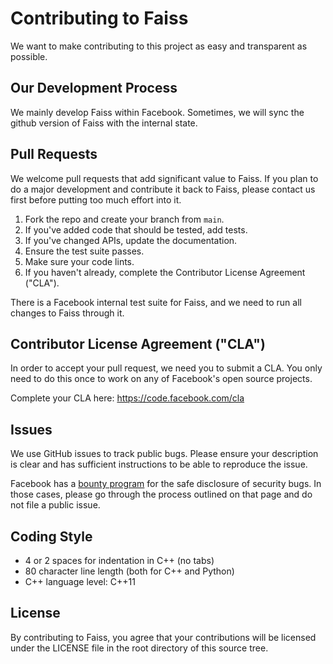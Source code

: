 # Contributing to Faiss

We want to make contributing to this project as easy and transparent as
possible.

## Our Development Process

We mainly develop Faiss within Facebook. Sometimes, we will sync the
github version of Faiss with the internal state.

## Pull Requests

We welcome pull requests that add significant value to Faiss. If you plan to do
a major development and contribute it back to Faiss, please contact us first before
putting too much effort into it.

1. Fork the repo and create your branch from `main`.
2. If you've added code that should be tested, add tests.
3. If you've changed APIs, update the documentation.
4. Ensure the test suite passes.
5. Make sure your code lints.
6. If you haven't already, complete the Contributor License Agreement ("CLA").

There is a Facebook internal test suite for Faiss, and we need to run
all changes to Faiss through it.

## Contributor License Agreement ("CLA")

In order to accept your pull request, we need you to submit a CLA. You only need
to do this once to work on any of Facebook's open source projects.

Complete your CLA here: <https://code.facebook.com/cla>

## Issues

We use GitHub issues to track public bugs. Please ensure your description is
clear and has sufficient instructions to be able to reproduce the issue.

Facebook has a [bounty program](https://www.facebook.com/whitehat/) for the safe
disclosure of security bugs. In those cases, please go through the process
outlined on that page and do not file a public issue.

## Coding Style

* 4 or 2 spaces for indentation in C++ (no tabs)
* 80 character line length (both for C++ and Python)
* C++ language level: C++11

## License

By contributing to Faiss, you agree that your contributions will be licensed
under the LICENSE file in the root directory of this source tree.
